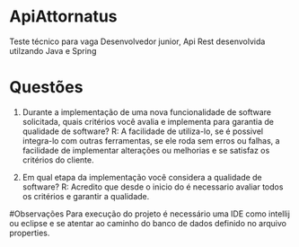 # ApiAttornatus
Teste técnico para vaga Desenvolvedor junior, Api Rest desenvolvida utilzando Java e Spring

# Questões
1.	Durante a implementação de uma nova funcionalidade de software solicitada, quais critérios você avalia e implementa para garantia de qualidade de software?
  R: A facilidade de utiliza-lo, se é possivel integra-lo com outras ferramentas, se ele roda sem erros ou falhas, a facilidade de implementar
   alterações ou melhorias e se satisfaz os critérios do cliente.

2.	Em qual etapa da implementação você considera a qualidade de software?
  R: Acredito que desde o inicio do é necessario avaliar todos os critérios e garantir a qualidade.

#Observações
Para execução do projeto é necessário uma IDE como intellij ou eclipse e se atentar ao caminho do banco de dados definido no arquivo properties.

